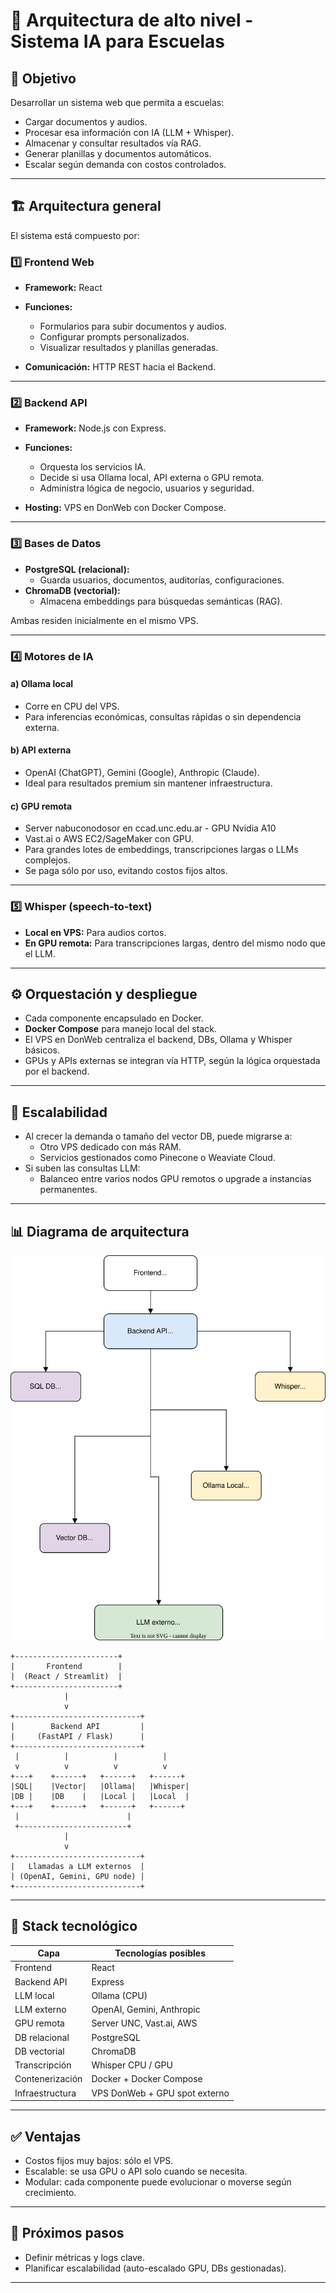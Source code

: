 # 📐 Arquitectura de alto nivel - Sistema IA para Escuelas

## 🎯 Objetivo

Desarrollar un sistema web que permita a escuelas:

- Cargar documentos y audios.
- Procesar esa información con IA (LLM + Whisper).
- Almacenar y consultar resultados vía RAG.
- Generar planillas y documentos automáticos.
- Escalar según demanda con costos controlados.

---

## 🏗 Arquitectura general

El sistema está compuesto por:

### 1️⃣ Frontend Web

- **Framework:** React
- **Funciones:**

  - Formularios para subir documentos y audios.
  - Configurar prompts personalizados.
  - Visualizar resultados y planillas generadas.
- **Comunicación:** HTTP REST hacia el Backend.

---

### 2️⃣ Backend API

- **Framework:** Node.js con Express.

- **Funciones:**
  - Orquesta los servicios IA.
  - Decide si usa Ollama local, API externa o GPU remota.
  - Administra lógica de negocio, usuarios y seguridad.
- **Hosting:** VPS en DonWeb con Docker Compose.

---

### 3️⃣ Bases de Datos

- **PostgreSQL (relacional):**
  - Guarda usuarios, documentos, auditorías, configuraciones.
- **ChromaDB (vectorial):**
  - Almacena embeddings para búsquedas semánticas (RAG).

Ambas residen inicialmente en el mismo VPS.

---

### 4️⃣ Motores de IA

#### a) Ollama local

- Corre en CPU del VPS.
- Para inferencias económicas, consultas rápidas o sin dependencia externa.

#### b) API externa

- OpenAI (ChatGPT), Gemini (Google), Anthropic (Claude).
- Ideal para resultados premium sin mantener infraestructura.

#### c) GPU remota

- Server nabuconodosor en ccad.unc.edu.ar - GPU Nvidia A10
- Vast.ai o AWS EC2/SageMaker con GPU.
- Para grandes lotes de embeddings, transcripciones largas o LLMs complejos.
- Se paga sólo por uso, evitando costos fijos altos.

---

### 5️⃣ Whisper (speech-to-text)

- **Local en VPS:** Para audios cortos.
- **En GPU remota:** Para transcripciones largas, dentro del mismo nodo que el LLM.

---

## ⚙ Orquestación y despliegue

- Cada componente encapsulado en Docker.
- **Docker Compose** para manejo local del stack.
- El VPS en DonWeb centraliza el backend, DBs, Ollama y Whisper básicos.
- GPUs y APIs externas se integran vía HTTP, según la lógica orquestada por el backend.

---

## 🚀 Escalabilidad

- Al crecer la demanda o tamaño del vector DB, puede migrarse a:
  - Otro VPS dedicado con más RAM.
  - Servicios gestionados como Pinecone o Weaviate Cloud.
- Si suben las consultas LLM:
  - Balanceo entre varios nodos GPU remotos o upgrade a instancias permanentes.

---

## 📊 Diagrama de arquitectura

![Imagen del diagrama](documentos/diagramas/arquitectura.svg)

```plaintext
+-----------------------+
|       Frontend        |
|  (React / Streamlit)  |
+-----------------------+
            |
            v
+----------------------------+
|        Backend API         |
|     (FastAPI / Flask)      |
+----------------------------+
 |          |          |          |
 v          v          v          v
+---+    +------+   +------+   +------+
|SQL|    |Vector|   |Ollama|   |Whisper|
|DB |    |DB    |   |Local |   |Local  |
+---+    +------+   +------+   +------+
 |                        |
 +------------------------+
            |
            v
+----------------------------+
|   Llamadas a LLM externos  |
| (OpenAI, Gemini, GPU node) |
+----------------------------+
````

---

## 🧩 Stack tecnológico

| Capa            | Tecnologías posibles             |
| --------------- | -------------------------------- |
| Frontend        | React                            |
| Backend API     | Express                          |
| LLM local       | Ollama (CPU)                     |
| LLM externo     | OpenAI, Gemini, Anthropic        |
| GPU remota      | Server UNC, Vast.ai, AWS         |
| DB relacional   | PostgreSQL                       |
| DB vectorial    | ChromaDB                         |
| Transcripción   | Whisper CPU / GPU                |
| Contenerización | Docker + Docker Compose          |
| Infraestructura | VPS DonWeb + GPU spot externo    |

---

## ✅ Ventajas

- Costos fijos muy bajos: sólo el VPS.
- Escalable: se usa GPU o API solo cuando se necesita.
- Modular: cada componente puede evolucionar o moverse según crecimiento.

---

## 🚀 Próximos pasos

- Definir métricas y logs clave.
- Planificar escalabilidad (auto-escalado GPU, DBs gestionadas).

---

